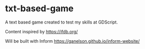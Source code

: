 # txt-based-game

A text based game created to test my skills at GDScript.

Content inspired by https://ifdb.org/

Will be built with Inform https://ganelson.github.io/inform-website/
